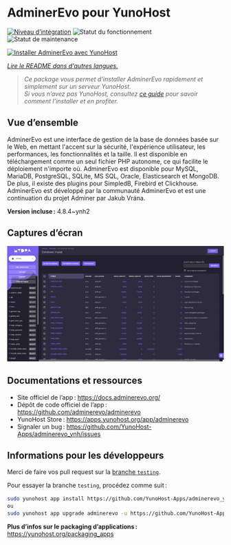 <!--
Nota bene : ce README est automatiquement généré par <https://github.com/YunoHost/apps/tree/master/tools/readme_generator>
Il NE doit PAS être modifié à la main.
-->

# AdminerEvo pour YunoHost

[![Niveau d’intégration](https://dash.yunohost.org/integration/adminerevo.svg)](https://ci-apps.yunohost.org/ci/apps/adminerevo/) ![Statut du fonctionnement](https://ci-apps.yunohost.org/ci/badges/adminerevo.status.svg) ![Statut de maintenance](https://ci-apps.yunohost.org/ci/badges/adminerevo.maintain.svg)

[![Installer AdminerEvo avec YunoHost](https://install-app.yunohost.org/install-with-yunohost.svg)](https://install-app.yunohost.org/?app=adminerevo)

*[Lire le README dans d'autres langues.](./ALL_README.md)*

> *Ce package vous permet d’installer AdminerEvo rapidement et simplement sur un serveur YunoHost.*  
> *Si vous n’avez pas YunoHost, consultez [ce guide](https://yunohost.org/install) pour savoir comment l’installer et en profiter.*

## Vue d’ensemble

AdminerEvo est une interface de gestion de la base de données basée sur le Web, en mettant l'accent sur la sécurité, l'expérience utilisateur, les performances, les fonctionnalités et la taille. Il est disponible en téléchargement comme un seul fichier PHP autonome, ce qui facilite le déploiement n'importe où. AdminerEvo est disponible pour MySQL, MariaDB, PostgreSQL, SQLite, MS SQL, Oracle, Elasticsearch et MongoDB. De plus, il existe des plugins pour SimpledB, Firebird et Clickhouse. AdminerEvo est développé par la communauté AdminerEvo et est une continuation du projet Adminer par Jakub Vrána.

**Version incluse :** 4.8.4~ynh2

## Captures d’écran

![Capture d’écran de AdminerEvo](./doc/screenshots/screenshot.png)

## Documentations et ressources

- Site officiel de l’app : <https://docs.adminerevo.org/>
- Dépôt de code officiel de l’app : <https://github.com/adminerevo/adminerevo>
- YunoHost Store : <https://apps.yunohost.org/app/adminerevo>
- Signaler un bug : <https://github.com/YunoHost-Apps/adminerevo_ynh/issues>

## Informations pour les développeurs

Merci de faire vos pull request sur la [branche `testing`](https://github.com/YunoHost-Apps/adminerevo_ynh/tree/testing).

Pour essayer la branche `testing`, procédez comme suit :

```bash
sudo yunohost app install https://github.com/YunoHost-Apps/adminerevo_ynh/tree/testing --debug
ou
sudo yunohost app upgrade adminerevo -u https://github.com/YunoHost-Apps/adminerevo_ynh/tree/testing --debug
```

**Plus d’infos sur le packaging d’applications :** <https://yunohost.org/packaging_apps>
